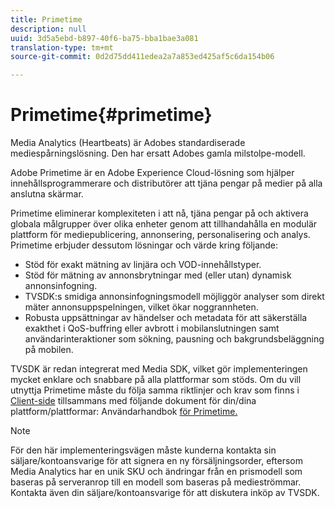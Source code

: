 ```yaml
---
title: Primetime
description: null
uuid: 3d5a5ebd-b897-40f6-ba75-bba1bae3a081
translation-type: tm+mt
source-git-commit: 0d2d75dd411edea2a7a853ed425af5c6da154b06

---
```



# Primetime{#primetime}

Media Analytics (Heartbeats) är Adobes standardiserade mediespårningslösning. Den har ersatt Adobes gamla milstolpe-modell.

Adobe Primetime är en Adobe Experience Cloud-lösning som hjälper innehållsprogrammerare och distributörer att tjäna pengar på medier på alla anslutna skärmar.

Primetime eliminerar komplexiteten i att nå, tjäna pengar på och aktivera globala målgrupper över olika enheter genom att tillhandahålla en modulär plattform för mediepublicering, annonsering, personalisering och analys. Primetime erbjuder dessutom lösningar och värde kring följande:

* Stöd för exakt mätning av linjära och VOD-innehållstyper.
* Stöd för mätning av annonsbrytningar med (eller utan) dynamisk annonsinfogning.
* TVSDK:s smidiga annonsinfogningsmodell möjliggör analyser som direkt mäter annonsuppspelningen, vilket ökar noggrannheten.
* Robusta uppsättningar av händelser och metadata för att säkerställa exakthet i QoS-buffring eller avbrott i mobilanslutningen samt användarinteraktioner som sökning, pausning och bakgrundsbeläggning på mobilen.
<!--
* Integrated support for Nielsen DTVR (linear) with ID3 metadata and DCR with CMS metadata.
-->

TVSDK är redan integrerat med Media SDK, vilket gör implementeringen mycket enklare och snabbare på alla plattformar som stöds. <!--Primetime also supports the partnership with Nielsen.--> Om du vill utnyttja Primetime måste du följa samma riktlinjer och krav som finns i [Client-side](/help/intro-to-ava/implementation-paths/client-side-path.md) tillsammans med följande dokument för din/dina plattform/plattformar: Användarhandbok [för Primetime.](https://helpx.adobe.com/primetime/user-guide.html)

>[!NOTE]
>
>För den här implementeringsvägen måste kunderna kontakta sin säljare/kontoansvarige för att signera en ny försäljningsorder, eftersom Media Analytics har en unik SKU och ändringar från en prismodell som baseras på serveranrop till en modell som baseras på medieströmmar. Kontakta även din säljare/kontoansvarige för att diskutera inköp av TVSDK.
